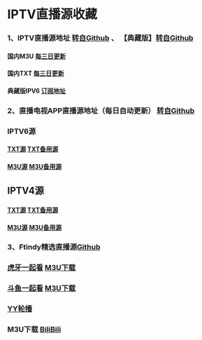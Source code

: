 #  IPTV直播源收藏

### 1、IPTV直播源地址        [转自Github](https://github.com/yuanzl77/IPTV) 、 【典藏版】[转自Github](https://github.com/suxuang/myIPTV)       

#### 国内M3U     [每三日更新](http://175.178.251.183:6689/live.m3u)  

#### 国内TXT     [每三日更新](http://175.178.251.183:6689/live.txt)   

#### 典藏版IPV6  [订阅地址](https://ghp.ci/raw.githubusercontent.com/suxuang/myIPTV/main/ipv6.m3u)  






### 2、直播电视APP直播源地址（每日自动更新）       [转自Github](https://github.com/vbskycn/iptv)

### IPTV6源     

####               [TXT源](https://live.zbds.top/tv/iptv6.txt)                 [TXT备用源](https://ghp.ci/raw.githubusercontent.com/vbskycn/iptv/refs/heads/master/tv/iptv6.txt)

####               [M3U源](https://live.zbds.top/tv/iptv6.m3u)                          [M3U备用源](https://ghp.ci/raw.githubusercontent.com/vbskycn/iptv/refs/heads/master/tv/iptv6.m3u)

## IPTV4源     

####               [TXT源](https://live.zbds.top/tv/iptv4.txt)                          [TXT备用源](https://ghp.ci/raw.githubusercontent.com/vbskycn/iptv/refs/heads/master/tv/iptv4.txt)

####               [M3U源](https://live.zbds.top/tv/iptv4.m3u)                          [M3U备用源](https://ghp.ci/raw.githubusercontent.com/vbskycn/iptv/refs/heads/master/tv/iptv4.m3u)




###    3、Ftindy精选直播源[Github](https://github.com/Ftindy/IPTV-URL)

###    [虎牙一起看](https://ghp.ci/raw.githubusercontent.com/Ftindy/IPTV-URL/refs/heads/main/huyayqk.m3u)   [M3U下载](https://live.freetv.top/huyayqk.m3u) 

###    [斗鱼一起看](https://ghp.ci/raw.githubusercontent.com/Ftindy/IPTV-URL/refs/heads/main/douyuyqk.m3u)   [M3U下载](https://live.freetv.top/douyuyqk.m3u)

###    [YY轮播](https://ghp.ci/raw.githubusercontent.com/Ftindy/IPTV-URL/refs/heads/main/yylunbo.m3u)    

###    M3U下载    [BiliBili](https://www.goodiptv.club/bililive.m3u)

